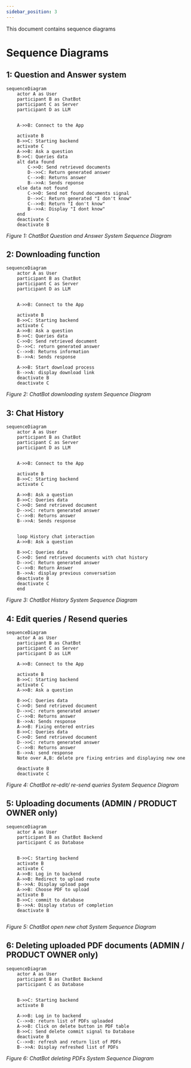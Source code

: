 ```yaml
---
sidebar_position: 3
---
```

 
This document contains sequence diagrams

# Sequence Diagrams 

## 1: Question and Answer system

```mermaid
sequenceDiagram
    actor A as User
    participant B as ChatBot
    participant C as Server
    participant D as LLM
    
    
    A->>B: Connect to the App
    
    activate B
    B->>C: Starting backend
    activate C
    A->>B: Ask a question
    B->>C: Queries data
    alt data found
        C->>D: Send retrieved documents
        D-->>C: Return generated answer
        C-->>B: Returns answer
        B-->>A: Sends reponse
    else data not found
        C->>D: Send not found documents signal
        D-->>C: Return generated "I don't know"
        C-->>B: Return "I don't know"
        B-->>A: Display "I dont know"
    end    
    deactivate C
    deactivate B
```
*Figure 1: ChatBot Question and Answer System Sequence Diagram*


## 2: Downloading function

```mermaid
sequenceDiagram
    actor A as User
    participant B as ChatBot
    participant C as Server
    participant D as LLM
    
    
    A->>B: Connect to the App
    
    activate B
    B->>C: Starting backend
    activate C
    A->>B: Ask a question
    B->>C: Queries data
    C->>D: Send retrieved document
    D-->>C: return generated answer
    C-->>B: Returns information
    B-->>A: Sends response

    A->>B: Start download process
    B-->>A: display download link
    deactivate B
    deactivate C
```
*Figure 2: ChatBot downloading system Sequence Diagram*

## 3: Chat History

```mermaid
sequenceDiagram
    actor A as User
    participant B as ChatBot
    participant C as Server
    participant D as LLM
    
    
    A->>B: Connect to the App
    
    activate B
    B->>C: Starting backend
    activate C
    
    A->>B: Ask a question
    B->>C: Queries data
    C->>D: Send retrieved document
    D-->>C: return generated answer
    C-->>B: Returns answer
    B-->>A: Sends response
    

    loop History chat interaction
    A->>B: Ask a question
    
    B->>C: Queries data
    C->>D: Send retrieved documents with chat history
    D-->>C: Return generated answer
    C-->>B: Return Answer
    B-->>A: display previous conversation
    deactivate B
    deactivate C
    end

```
*Figure 3: ChatBot History System Sequence Diagram*

## 4: Edit queries / Resend queries
```mermaid
sequenceDiagram
    actor A as User
    participant B as ChatBot
    participant C as Server
    participant D as LLM
    
    A->>B: Connect to the App
    
    activate B
    B->>C: Starting backend
    activate C
    A->>B: Ask a question
    
    B->>C: Queries data
    C->>D: Send retrieved document
    D-->>C: return generated answer
    C-->>B: Returns answer
    B-->>A: Sends response
    A->>B: Fixing entered entries
    B->>C: Queries data
    C->>D: Send retrieved document
    D-->>C: return generated answer
    C-->>B: Returns answer
    B-->>A: send response
    Note over A,B: delete pre fixing entries and displaying new one
    
    deactivate B
    deactivate C
```
*Figure 4: ChatBot re-edit/ re-send queries System Sequence Diagram*

## 5: Uploading documents (ADMIN / PRODUCT OWNER only)

```mermaid
sequenceDiagram
    actor A as User
    participant B as ChatBot Backend
    participant C as Database
    
    
    B->>C: Starting backend
    activate B
    activate C
    A->>B: Log in to backend
    A->>B: Redirect to upload route
    B-->>A: Display upload page  
    A->>B: Choose PDF to upload
    activate B
    B->>C: commit to database
    B-->>A: Display status of completion 
    deactivate B
    
```
*Figure 5: ChatBot open new chat System Sequence Diagram*


## 6: Deleting uploaded PDF documents (ADMIN / PRODUCT OWNER only)

```mermaid
sequenceDiagram
    actor A as User
    participant B as ChatBot Backend
    participant C as Database
    
    
    B->>C: Starting backend
    activate B
    
    A->>B: Log in to backend
    C-->>B: return list of PDFs uploaded
    A->>B: Click on delete button in PDF table
    B->>C: Send delete commit signal to Database
    deactivate B
    C-->>B: refresh and return list of PDFs
    B-->>A: Display refreshed list of PDFs 
```
*Figure 6: ChatBot deleting PDFs System Sequence Diagram*
